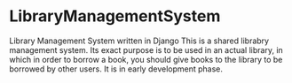 # LibraryManagementSystem
Library Management System written in Django
   This is a shared librabry management system. Its exact purpose is to be used in an actual library,
in which in order to borrow a book, you should give books to the library to be borrowed by other users.
It is in early development phase.

